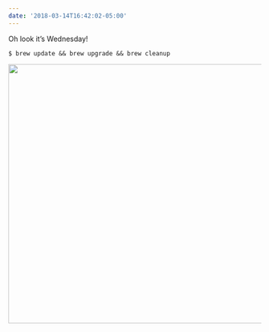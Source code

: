 ```yaml
---
date: '2018-03-14T16:42:02-05:00'
---
```

Oh look it’s Wednesday!

`$ brew update && brew upgrade && brew cleanup`



<img src="/posts/uploads/2018/23da1fe42a.jpg" width="600" height="516" />
